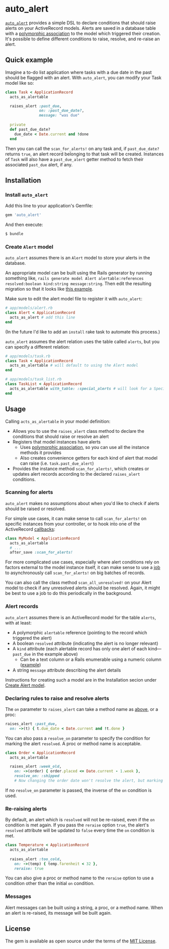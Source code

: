 # auto_alert


[`auto_alert`](https://github.com/brendantang/auto_alert) provides a simple DSL to declare conditions that should raise alerts on your ActiveRecord models.
Alerts are saved in a database table with a [polymorphic association](https://guides.rubyonrails.org/association_basics.html#polymorphic-associations) to the model which triggered their creation.
It's possible to define different conditions to raise, resolve, and re-raise an alert.



## Quick example


Imagine a to-do list application where tasks with a due date in the past should be flagged with an alert.
With `auto_alert`, you can modify your Task model like so:


```ruby
class Task < ApplicationRecord
  acts_as_alertable

  raises_alert :past_due,
               on: :past_due_date?,
               message: "was due"
               
  private
  def past_due_date?
    due_date < Date.current and !done
  end
```


Then you can call the `scan_for_alerts!` on any task and, if `past_due_date?` returns `true`, an alert record belonging to that task will be created.
Instances of `Task` will also have a `past_due_alert` getter method to fetch their associated `past_due` alert, if any.



## Installation


### Install `auto_alert`

Add this line to your application's Gemfile:

```ruby
gem 'auto_alert'
```

And then execute:
```bash
$ bundle
```

### Create `Alert` model

`auto_alert` assumes there is an `Alert` model to store your alerts in the database.

An appropriate model can be built using the Rails generator by running something like, `rails generate model Alert alertable:references resolved:boolean kind:string message:string`.
Then edit the resulting migration so that it looks like [this example](test/dummy/db/migrate/20210613222049_create_alerts.rb).

Make sure to edit the alert model file to register it with `auto_alert`:

```ruby
# app/models/alert.rb
class Alert < ApplicationRecord
  acts_as_alert # add this line
end
```

(In the future I'd like to add an `install` rake task to automate this process.)

`auto_alert` assumes the alert relation uses the table called `alerts`, but you can specify a different relation:

```ruby
# app/models/task.rb
class Task < ApplicationRecord
  acts_as_alertable # will default to using the Alert model
end

# app/models/task_list.rb
class TaskList < ApplicationRecord
  acts_as_alertable with_table: :special_alerts # will look for a SpecialAlert model
end
```



## Usage


Calling `acts_as_alertable` in your model definition:
  - Allows you to use the `raises_alert` class method to declare the conditions that should raise or resolve an alert
  - Registers that model instances have alerts
    - Uses [polymorphic association](https://guides.rubyonrails.org/association_basics.html#polymorphic-associations), so you can use all the instance methods it provides
    - Also creates convenience getters for each kind of alert that model can raise (i.e. `task.past_due_alert`)
  - Provides the instance method `scan_for_alerts!`, which creates or updates alert records according to the declared `raises_alert` conditions.
  
  
### Scanning for alerts

`auto_alert` makes no assumptions about when you'd like to check if alerts should be raised or resolved.

For simple use cases, it can make sense to call `scan_for_alerts!` on specific instances from your controller, or to hook into one of the ActiveRecord [callbacks](https://guides.rubyonrails.org/active_record_callbacks.html):
```ruby
class MyModel < ApplicationRecord
  acts_as_alertable
  # ...
  after_save :scan_for_alerts!
```

For more complicated use cases, especially where alert conditions rely on factors external to the model instance itself, it can make sense to use a [job](https://guides.rubyonrails.org/active_job_basics.html) to asynchronously call `scan_for_alerts!` on big batches of records.

You can also call the class method `scan_all_unresolved!` on your Alert model to check if any unresolved alerts should be resolved. Again, it might be best to use a job to do this periodically in the background.


### Alert records

`auto_alert` assumes there is an ActiveRecord model for the table `alerts`, with at least:
  - A polymorphic `alertable` reference (pointing to the record which triggered the alert)
  - A boolean `resolved` attribute (indicating the alert is no longer relevant)
  - A `kind` attribute (each alertable record has only one alert of each kind—`past_due` in the example above)
    - Can be a text column or a Rails enumerable using a numeric column ([example](./test/dummy/app/models/special_alert.rb))
  - A string `message` attribute describing the alert details
  
Instructions for creating such a model are in the Installation secion under [Create Alert model](#create-alert-model).


### Declaring rules to raise and resolve alerts

The `on` parameter to `raises_alert` can take a method name as [above](#quick-example), or a proc:

```ruby
raises_alert :past_due, 
  on: ->(t) { t.due_date < Date.current and !t.done }
```

You can also pass a `resolve_on` parameter to specify the condition for marking the alert `resolved`. 
A proc or method name is acceptable.

```ruby
class Order < ApplicationRecord
  acts_as_alertable

  raises_alert :week_old,
    on: ->(order) { order.placed <= Date.current - 1.week },
    resolve_on: :shipped 
    # Now changing the order date won't resolve the alert, but marking it `shipped` will.
```

If no `resolve_on` parameter is passed, the inverse of the `on` condition is used.


### Re-raising alerts

By default, an alert which is `resolved` will not be re-raised, even if the `on` condition is met again.
If you pass the `reraise` option `true`, the alert's `resolved` attribute will be updated to `false` every time the `on` condition is met.

```ruby
class Temperature < ApplicationRecord
  acts_as_alertable
  
  raises_alert :too_cold,
    on: ->(temp) { temp.farenheit < 32 },
    reraise: true
```

You can also give a proc or method name to the `reraise` option to use a condition other than the initial `on` condition.
    

### Messages

Alert messages can be built using a string, a proc, or a method name.
When an alert is re-raised, its message will be built again.



## License
The gem is available as open source under the terms of the [MIT License](https://opensource.org/licenses/MIT).
